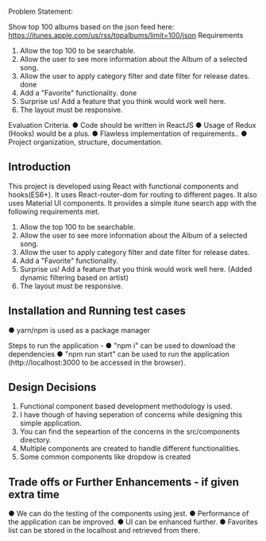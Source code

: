 Problem Statement:

Show top 100 albums based on the json feed here: 
https://itunes.apple.com/us/rss/topalbums/limit=100/json
Requirements
1.	Allow the top 100 to be searchable.
2.	Allow the user to see more information about the Album of a selected song.
3.	Allow the user to apply category filter and date filter for release dates. done
4.	Add a "Favorite" functionality. done
5.	Surprise us! Add a feature that you think would work well here.
6.	The layout must be responsive.


Evaluation Criteria.
●	Code should be written in ReactJS
●	Usage of Redux (Hooks) would be a plus.
●	Flawless implementation of requirements..
●	Project organization, structure, documentation.


## Introduction

This project is developed using React with functional components and hooks(ES6+).
It uses React-router-dom for routing to different pages. It also uses Material UI components. It provides a simple itune search app with the following requirements met.
1.	Allow the top 100 to be searchable.
2.	Allow the user to see more information about the Album of a selected song.
3.	Allow the user to apply category filter and date filter for release dates.
4.	Add a "Favorite" functionality.
5.	Surprise us! Add a feature that you think would work well here. (Added dynamic filtering based on artist)
6.	The layout must be responsive.

## Installation and Running test cases
● yarn/npm is used as a package manager 

Steps to run the application -
● "npm i" can be used to download the dependencies
● "npm run start" can be used to run the application (http://localhost:3000 to be accessed in the browser).

## Design Decisions

1. Functional component based development methodology is used.
2. I have though of having seperation of concerns while designing this simple application.
3. You can find the sepeartion of the concerns in the src/components directory.
4. Multiple components are created to handle different functionalities.
5. Some common components like dropdow is created

## Trade offs or Further Enhancements - if given extra time

 ● We can do the testing of the components using jest. 
 ● Performance of the application can be improved.
 ● UI can be enhanced further.
 ● Favorites list can be stored in the localhost and retrieved from there.
 
